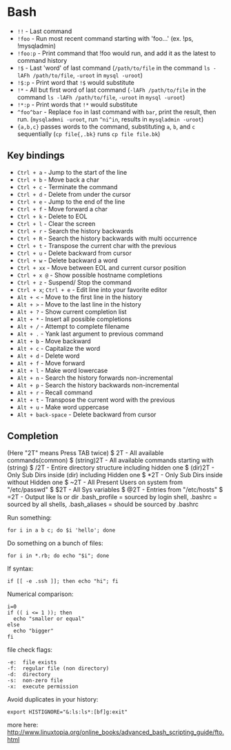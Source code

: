 # Bash

- `!!` - Last command
- `!foo` - Run most recent command starting with 'foo...' (ex. !ps, !mysqladmin)
- `!foo:p` - Print command that !foo would run, and add it as the latest to
  command history
- `!$` - Last 'word' of last command (`/path/to/file` in the command
  `ls -lAFh /path/to/file`, `-uroot` in `mysql -uroot`)
- `!$:p` - Print word that `!$` would substitute
- `!*` - All but first word of last command (`-lAFh /path/to/file` in the
  command `ls -lAFh /path/to/file`, `-uroot` in `mysql -uroot`)
- `!*:p` - Print words that `!*` would substitute
- `^foo^bar` - Replace `foo` in last command with `bar`, print the result, then
  run. (`mysqladmni -uroot`, run `^ni^in`, results in `mysqladmin -uroot`)
- `{a,b,c}` passes words to the command, substituting `a`, `b`, and `c`
  sequentially (`cp file{,.bk}` runs `cp file file.bk`)

## Key bindings
- `Ctrl + a` - Jump to the start of the line
- `Ctrl + b` - Move back a char
- `Ctrl + c` - Terminate the command
- `Ctrl + d` - Delete from under the cursor
- `Ctrl + e` - Jump to the end of the line
- `Ctrl + f` - Move forward a char
- `Ctrl + k` - Delete to EOL
- `Ctrl + l` - Clear the screen
- `Ctrl + r` - Search the history backwards
- `Ctrl + R` - Search the history backwards with multi occurrence
- `Ctrl + t` - Transpose the current char with the previous
- `Ctrl + u` - Delete backward from cursor
- `Ctrl + w` - Delete backward a word
- `Ctrl + xx` - Move between EOL and current cursor position
- `Ctrl + x @` - Show possible hostname completions
- `Ctrl + z` - Suspend/ Stop the command
- `Ctrl + x`; `Ctrl + e` - Edit line into your favorite editor
- `Alt + <` - Move to the first line in the history
- `Alt + >` - Move to the last line in the history
- `Alt + ?` - Show current completion list
- `Alt + *` - Insert all possible completions
- `Alt + /` - Attempt to complete filename
- `Alt + .` - Yank last argument to previous command
- `Alt + b` - Move backward
- `Alt + c` - Capitalize the word
- `Alt + d` - Delete word
- `Alt + f` - Move forward
- `Alt + l` - Make word lowercase
- `Alt + n` - Search the history forwards non-incremental
- `Alt + p` - Search the history backwards non-incremental
- `Alt + r` - Recall command
- `Alt + t` - Transpose the current word with the previous
- `Alt + u` - Make word uppercase
- `Alt + back-space` - Delete backward from cursor

## Completion
(Here "2T" means Press TAB twice)
    $ 2T - All available commands(common)
    $ (string)2T - All available commands starting with (string)
    $ /2T - Entire directory structure including hidden one
    $ (dir)2T - Only Sub Dirs inside (dir) including Hidden one
    $ *2T - Only Sub Dirs inside without Hidden one
    $ ~2T - All Present Users on system from \"/etc/passwd\"
    $ $2T - All Sys variables
    $ @2T - Entries from "/etc/hosts"
    $ =2T - Output like ls or dir
    .bash_profile = sourced by login shell,
    .bashrc = sourced by all shells,
    .bash_aliases = should be sourced by .bashrc

Run something:

    for i in a b c; do $i 'hello'; done

Do something on a bunch of files:

    for i in *.rb; do echo "$i"; done

If syntax:

    if [[ -e .ssh ]]; then echo "hi"; fi

Numerical comparison:

    i=0
    if (( i <= 1 )); then
      echo "smaller or equal"
    else
      echo "bigger"
    fi

file check flags:

    -e:  file exists
    -f:  regular file (non directory)
    -d:  directory
    -s:  non-zero file
    -x:  execute permission

Avoid duplicates in your history:

    export HISTIGNORE="&:ls:ls*:[bf]g:exit"

more here:
<http://www.linuxtopia.org/online_books/advanced_bash_scripting_guide/fto.html>
